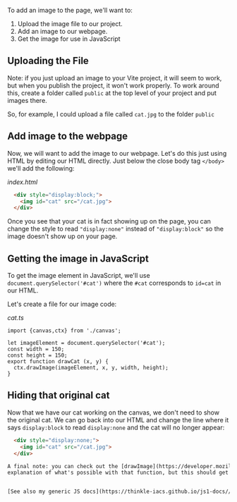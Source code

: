 To add an image to the page, we'll want to:

1. Upload the image file to our project.
2. Add an image to our webpage.
3. Get the image for use in JavaScript


## Uploading the File

Note: if you just upload an image to your Vite project, it will seem to work, but when you publish the project, it won't work properly. To work around this, create a folder called `public` at the top level of your project and put images there.

So, for example, I could upload a file called `cat.jpg` to the folder `public`

## Add image to the webpage

Now, we will want to add the image to our webpage. Let's do this just using HTML by editing our HTML directly. Just below the close body tag `</body>` we'll add the following:


*index.html*
```html
  <div style="display:block;">
    <img id="cat" src="/cat.jpg">
  </div>
```

Once you see that your cat is in fact showing up on the page, you can change the style to read `"display:none"` instead of `"display:block"` so the image doesn't show up on your page.

## Getting the image in JavaScript

To get the image element in JavaScript, we'll use `document.querySelector('#cat')` where the `#cat` corresponds to `id=cat` in our HTML.

Let's create a file for our image code:

*cat.ts*
```
import {canvas,ctx} from './canvas';

let imageElement = document.querySelector('#cat');
const width = 150;
const height = 150;
export function drawCat (x, y) {
  ctx.drawImage(imageElement, x, y, width, height);
}
```

## Hiding that original cat

Now that we have our cat working on the canvas, we don't need to show the original cat. We can go back into our HTML and change the line where it says `display:block` to read `display:none` and the cat will no longer appear:

```html
  <div style="display:none;">
    <img id="cat" src="/cat.jpg">
  </div>

A final note: you can check out the [drawImage](https://developer.mozilla.org/en-US/docs/Web/API/CanvasRenderingContext2D/drawImage) docs for a more complete
explanation of what's possible with that function, but this should get you started :)


[See also my generic JS docs](https://thinkle-iacs.github.io/js1-docs//canvas/images.html)